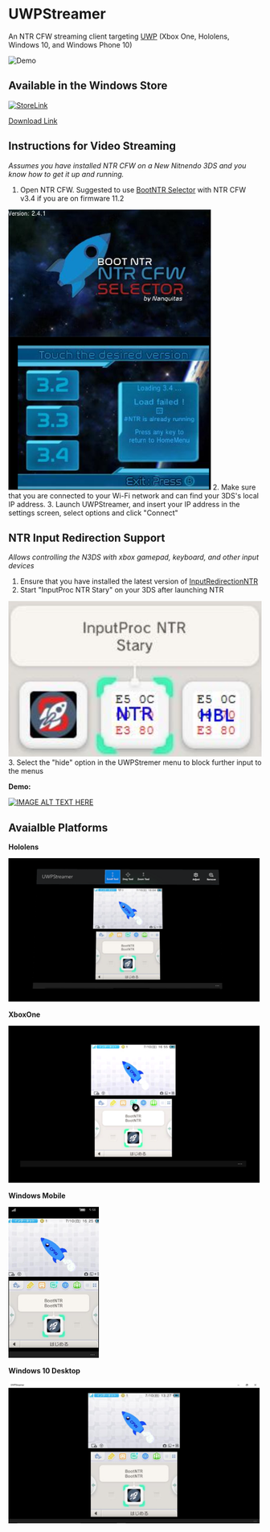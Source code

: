 # UWPStreamer #
An NTR CFW streaming client targeting [UWP](https://msdn.microsoft.com/en-us/windows/uwp/get-started/universal-application-platform-guide) (Xbox One, Hololens, Windows 10, and Windows Phone 10)

![Demo](http://i.imgur.com/GTRoCJv.png)

## Available in the Windows Store ##

[![StoreLink](http://i.imgur.com/C6buqwe.png)](https://www.microsoft.com/en-us/store/p/uwpstreamer/9nd66p3vdnxt)

[Download Link](https://www.microsoft.com/en-us/store/p/uwpstreamer/9nd66p3vdnxt)

## Instructions for Video Streaming ##
*Assumes you have installed NTR CFW on a New Nitnendo 3DS and you know how to get it up and running.*
 
1. Open NTR CFW.  Suggested to use [BootNTR Selector](https://gbatemp.net/threads/release-bootntr-selector.432911/) with NTR CFW v3.4 if you are on firmware 11.2
<img src="/UWPStreamer/Assets/NTRSelector.PNG">
2. Make sure that you are connected to your Wi-Fi network and can find your 3DS's local IP
address. 
3. Launch UWPStreamer, and insert your IP address in the settings screen, select options and click "Connect"

## NTR Input Redirection Support ##

*Allows controlling the N3DS with xbox gamepad, keyboard, and other input devices*

1. Ensure that you have installed the latest version of [InputRedirectionNTR](https://github.com/Kazo/InputRedirection/releases/tag/NTR-build)
2. Start "InputProc NTR Stary" on your 3DS after launching NTR 
<img src="/UWPStreamer/Assets/NTRInputRedirect.PNG">
3. Select the "hide" option in the UWPStremer menu to block further input to the menus

**Demo:**

[![IMAGE ALT TEXT HERE](https://img.youtube.com/vi/HVuQsCvUj_o/2.jpg)](https://www.youtube.com/watch?v=HVuQsCvUj_o)

## Avaialble Platforms ##

**Hololens**

<img src="/UWPStreamer/Assets/Screenshots/Hololens/1.png" width="500">

**XboxOne**

<img src="/UWPStreamer/Assets/Screenshots/XboxOne/1.png" width="500">

**Windows Mobile**

<img src="/UWPStreamer/Assets/Screenshots/Mobile/1.png" height="300">

**Windows 10 Desktop**

<img src="/UWPStreamer/Assets/Screenshots/Desktop/1.png" width="500">
